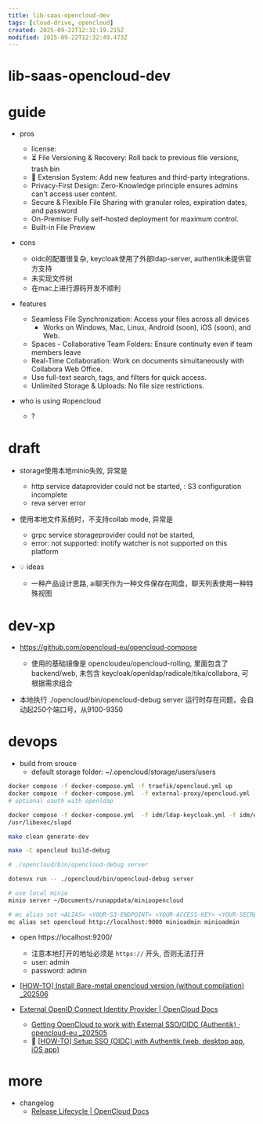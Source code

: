 ```yaml
---
title: lib-saas-opencloud-dev
tags: [cloud-drive, opencloud]
created: 2025-09-22T12:32:19.215Z
modified: 2025-09-22T12:32:49.473Z
---
```


# lib-saas-opencloud-dev

# guide

- pros
  - license: 
  - ⏳ File Versioning & Recovery: Roll back to previous file versions, trash bin
  - 🔌 Extension System: Add new features and third-party integrations.
  - Privacy-First Design: Zero-Knowledge principle ensures admins can't access user content.
  - Secure & Flexible File Sharing with granular roles, expiration dates, and password
  - On-Premise: Fully self-hosted deployment for maximum control.
  - Built-in File Preview

- cons
  - oidc的配置很复杂, keycloak使用了外部ldap-server, authentik未提供官方支持
  - 未实现文件树
  - 在mac上进行源码开发不顺利

- features
  - Seamless File Synchronization: Access your files across all devices
    - Works on Windows, Mac, Linux, Android (soon), iOS (soon), and Web.
  - Spaces - Collaborative Team Folders: Ensure continuity even if team members leave
  - Real-Time Collaboration: Work on documents simultaneously with Collabora Web Office.
  - Use full-text search, tags, and filters for quick access.
  - Unlimited Storage & Uploads: No file size restrictions.

- who is using #opencloud
  - ?
# draft
- storage使用本地minio失败, 异常是 
  - http service dataprovider could not be started, : S3 configuration incomplete
  - reva server error

- 使用本地文件系统时，不支持collab mode, 异常是 
  - grpc service storageprovider could not be started, 
  - error: not supported: inotify watcher is not supported on this platform

- 💡 ideas
  - 一种产品设计思路, ai聊天作为一种文件保存在网盘，聊天列表使用一种特殊视图
# dev-xp
- https://github.com/opencloud-eu/opencloud-compose 
  - 使用的基础镜像是 opencloudeu/opencloud-rolling, 里面包含了backend/web, 未包含 keycloak/openldap/radicale/tika/collabora, 可根据需求组合

- 本地执行 ./opencloud/bin/opencloud-debug server 运行时存在问题，会自动起250个端口号，从9100-9350
# devops
- build from srouce
  - default storage folder: ~/.opencloud/storage/users/users

```sh
docker compose -f docker-compose.yml -f traefik/opencloud.yml up 
docker compose -f docker-compose.yml  -f external-proxy/opencloud.yml   up 
# optional oauth with openldap

docker compose -f docker-compose.yml  -f idm/ldap-keycloak.yml -f idm/external-idp.yml  -f external-proxy/opencloud.yml -f external-proxy/keycloak.yml up -d
/usr/libexec/slapd 

make clean generate-dev

make -C opencloud build-debug

# ./opencloud/bin/opencloud-debug server

dotenvx run -- ./opencloud/bin/opencloud-debug server

```

```sh
# use local minio
minio server ~/Documents/runappdata/minioopencloud

# mc alias set <ALIAS> <YOUR-S3-ENDPOINT> <YOUR-ACCESS-KEY> <YOUR-SECRET-KEY> 
mc alias set opencloud http://localhost:9000 minioadmin minioadmin
```

- open https://localhost:9200/
  - 注意本地打开的地址必须是 `https://` 开头, 否则无法打开
  - user: admin
  - password: admin

- [[HOW-TO] Install Bare-metal opencloud version (without compilation)  _202506](https://github.com/orgs/opencloud-eu/discussions/1016)

- [External OpenID Connect Identity Provider | OpenCloud Docs](https://docs.opencloud.eu/docs/admin/configuration/authentication-and-user-management/external-idp/)
  - [Getting OpenCloud to work with External SSO/OIDC (Authentik) · opencloud-eu _202505](https://github.com/orgs/opencloud-eu/discussions/835)
  - 🌰 [[HOW-TO] Setup SSO (OIDC) with Authentik (web, desktop app, iOS app) ](https://github.com/orgs/opencloud-eu/discussions/1014)
# more
- changelog
  - [Release Lifecycle | OpenCloud Docs](https://docs.opencloud.eu/docs/admin/resources/lifecycle/)
